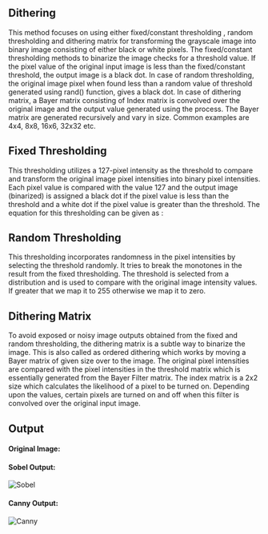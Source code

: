 ## Dithering

This method focuses on using either fixed/constant thresholding , random thresholding and
dithering matrix for transforming the grayscale image into binary image consisting of either
black or white pixels. The fixed/constant thresholding methods to binarize the image checks
for a threshold value. If the pixel value of the original input image is less than the
fixed/constant threshold, the output image is a black dot. In case of random thresholding,
the original image pixel when found less than a random value of threshold generated using
rand() function, gives a black dot. In case of dithering matrix, a Bayer matrix consisting of
Index matrix is convolved over the original image and the output value generated using the
process. The Bayer matrix are generated recursively and vary in size. Common examples are
4x4, 8x8, 16x6, 32x32 etc.

## Fixed Thresholding

This thresholding utilizes a 127-pixel intensity as the threshold to compare and transform
the original image pixel intensities into binary pixel intensities. Each pixel value is
compared with the value 127 and the output image (binarized) is assigned a black dot if
the pixel value is less than the threshold and a white dot if the pixel value is greater than
the threshold. The equation for this thresholding can be given as :

## Random Thresholding

This thresholding incorporates randomness in the pixel intensities by selecting the
threshold randomly. It tries to break the monotones in the result from the fixed
thresholding. The threshold is selected from a distribution and is used to compare with
the original image intensity values. If greater that we map it to 255 otherwise we map it
to zero.

## Dithering Matrix

To avoid exposed or noisy image outputs obtained from the fixed and random
thresholding, the dithering matrix is a subtle way to binarize the image. This is also
called as ordered dithering which works by moving a Bayer matrix of given size over to
the image. The original pixel intensities are compared with the pixel intensities in the
threshold matrix which is essentially generated from the Bayer Filter matrix.
The index matrix is a 2x2 size which calculates the likelihood of a pixel to be turned on.
Depending upon the values, certain pixels are turned on and off when this filter is
convolved over the original input image.



## Output 

#### Original Image:

<!-- ![Original](test_image/Gallery.jpg "Original") -->

#### Sobel Output: 

![Sobel](dithering/fixed.png "Sobel")

#### Canny Output: 

![Canny](dithering/random.jpg "Canny")
